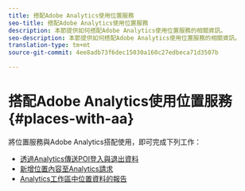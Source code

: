 ```yaml
---
title: 搭配Adobe Analytics使用位置服務
seo-title: 搭配Adobe Analytics使用位置服務
description: 本節提供如何搭配Adobe Analytics使用位置服務的相關資訊。
seo-description: 本節提供如何搭配Adobe Analytics使用位置服務的相關資訊。
translation-type: tm+mt
source-git-commit: 4ee8adb73f6dec15030a160c27edbeca71d3507b

---
```



# 搭配Adobe Analytics使用位置服務 {#places-with-aa}

將位置服務與Adobe Analytics搭配使用，即可完成下列工作：

* [透過Analytics傳送POI登入與退出資料](/help/use-places-with-other-solutions/places-adobe-analytics/use-places-adobe-analytics.md)
* [新增位置內容至Analytics請求](/help/use-places-with-other-solutions/places-adobe-analytics/run-reports-aa-places-data.md)
* [Analytics工作區中位置資料的報告](/help/use-places-with-other-solutions/places-adobe-analytics/run-reports-aa-places-data.md)